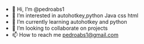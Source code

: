 - 👋 Hi, I’m @pedroabs1
- 👀 I’m interested in autohotkey,python Java css html
- 🌱 I’m currently learning autohotkey and python
- 💞️ I’m looking to collaborate on projects
- 📫 How to reach me pedroabs1@gmail.com

<!---
pedroabs1/pedroabs1 is a ✨ special ✨ repository because its `README.md` (this file) appears on your GitHub profile.
You can click the Preview link to take a look at your changes.
--->
